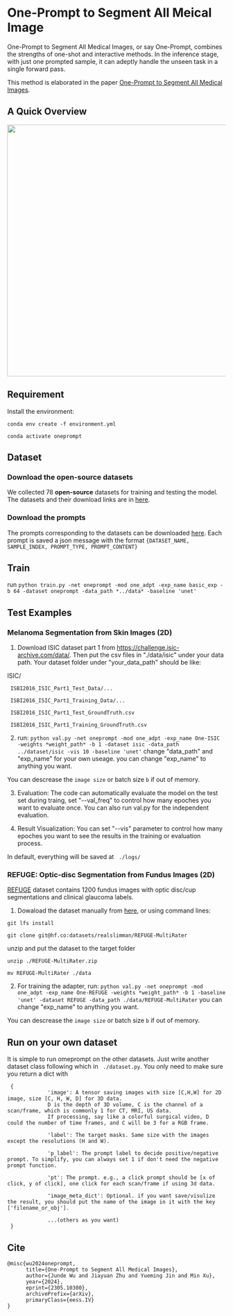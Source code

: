 # One-Prompt to Segment All Meical Image

One-Prompt to Segment All Medical Images, or say One-Prompt, combines the strengths of one-shot and interactive methods. In the inference stage, with just one prompted sample, it can adeptly handle the unseen task in a single forward pass.

This method is elaborated in the paper [One-Prompt to Segment All Medical Images](https://arxiv.org/abs/2305.10300).


## A Quick Overview 
<img width="800" height="580" src="https://github.com/KidsWithTokens/one-prompt/blob/main/figs/oneprompt.png">


## Requirement

Install the environment:

``conda env create -f environment.yml``

``conda activate oneprompt``

##  Dataset
### Download the open-source datasets 
We collected 78 **open-source** datasets for training and testing the model. The datasets and their download links are in [here](https://drive.google.com/file/d/1iXFm9M1ocrWNkEIthWUWnZYY2-1l-qya/view?usp=share_link).

### Download the prompts
The prompts corresponding to the datasets can be downloaded [here](https://drive.google.com/file/d/1cNv2WW_Cv2NYzpt90vvELaweM5ltIe8n/view?usp=share_link). Each prompt is saved a json message with the format ``{DATASET_NAME, SAMPLE_INDEX, PROMPT_TYPE, PROMPT_CONTENT}``

## Train
run ``python train.py -net oneprompt -mod one_adpt -exp_name basic_exp -b 64 -dataset oneprompt -data_path *../data* -baseline 'unet'``

## Test Examples

### Melanoma Segmentation from Skin Images (2D)

1. Download ISIC dataset part 1 from https://challenge.isic-archive.com/data/. Then put the csv files in "./data/isic" under your data path. Your dataset folder under "your_data_path" should be like:

ISIC/

     ISBI2016_ISIC_Part1_Test_Data/...
     
     ISBI2016_ISIC_Part1_Training_Data/...
     
     ISBI2016_ISIC_Part1_Test_GroundTruth.csv
     
     ISBI2016_ISIC_Part1_Training_GroundTruth.csv
    
2. run: ``python val.py -net oneprompt -mod one_adpt -exp_name One-ISIC -weights *weight_path* -b 1 -dataset isic -data_path ../dataset/isic -vis 10 -baseline 'unet'``
change "data_path" and "exp_name" for your own useage. you can change "exp_name" to anything you want.

You can descrease the ``image size`` or batch size ``b`` if out of memory.

3. Evaluation: The code can automatically evaluate the model on the test set during traing, set "--val_freq" to control how many epoches you want to evaluate once. You can also run val.py for the independent evaluation.

4. Result Visualization: You can set "--vis" parameter to control how many epoches you want to see the results in the training or evaluation process.

In default, everything will be saved at `` ./logs/`` 

### REFUGE: Optic-disc Segmentation from Fundus Images (2D) 
[REFUGE](https://refuge.grand-challenge.org/) dataset contains 1200 fundus images with optic disc/cup segmentations and clinical glaucoma labels. 

1. Dowaload the dataset manually from [here](https://huggingface.co/datasets/realslimman/REFUGE-MultiRater/tree/main), or using command lines:

``git lfs install``

``git clone git@hf.co:datasets/realslimman/REFUGE-MultiRater``

unzip and put the dataset to the target folder

``unzip ./REFUGE-MultiRater.zip``

``mv REFUGE-MultiRater ./data``

2. For training the adapter, run: ``python val.py -net oneprompt -mod one_adpt -exp_name One-REFUGE -weights *weight_path* -b 1 -baseline 'unet' -dataset REFUGE -data_path ./data/REFUGE-MultiRater``
you can change "exp_name" to anything you want.

You can descrease the ``image size`` or batch size ``b`` if out of memory.

## Run on  your own dataset
It is simple to run omeprompt on the other datasets. Just write another dataset class following which in `` ./dataset.py``. You only need to make sure you return a dict with 


     {
                 'image': A tensor saving images with size [C,H,W] for 2D image, size [C, H, W, D] for 3D data.
                 D is the depth of 3D volume, C is the channel of a scan/frame, which is commonly 1 for CT, MRI, US data. 
                 If processing, say like a colorful surgical video, D could the number of time frames, and C will be 3 for a RGB frame.

                 'label': The target masks. Same size with the images except the resolutions (H and W).

                 'p_label': The prompt label to decide positive/negative prompt. To simplify, you can always set 1 if don't need the negative prompt function.

                 'pt': The prompt. e.g., a click prompt should be [x of click, y of click], one click for each scan/frame if using 3d data.

                 'image_meta_dict': Optional. if you want save/visulize the result, you should put the name of the image in it with the key ['filename_or_obj'].

                 ...(others as you want)
     }

## Cite
```
@misc{wu2024oneprompt,
      title={One-Prompt to Segment All Medical Images}, 
      author={Junde Wu and Jiayuan Zhu and Yueming Jin and Min Xu},
      year={2024},
      eprint={2305.10300},
      archivePrefix={arXiv},
      primaryClass={eess.IV}
}
```




